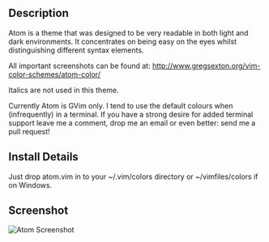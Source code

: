 ## Description

Atom is a theme that was designed to be very readable in both light and dark environments. It concentrates on being easy on the eyes whilst distinguishing different syntax elements.

All important screenshots can be found at: http://www.gregsexton.org/vim-color-schemes/atom-color/

Italics are not used in this theme.

Currently Atom is GVim only. I tend to use the default colours when (infrequently) in a terminal. If you have a strong desire for added terminal support leave me a comment, drop me an email or even better: send me a pull request!

## Install Details

Just drop atom.vim in to your ~/.vim/colors directory or ~/vimfiles/colors if on Windows.

## Screenshot

![Atom Screenshot](http://www.gregsexton.org/images/atom/atom-python.jpg)
